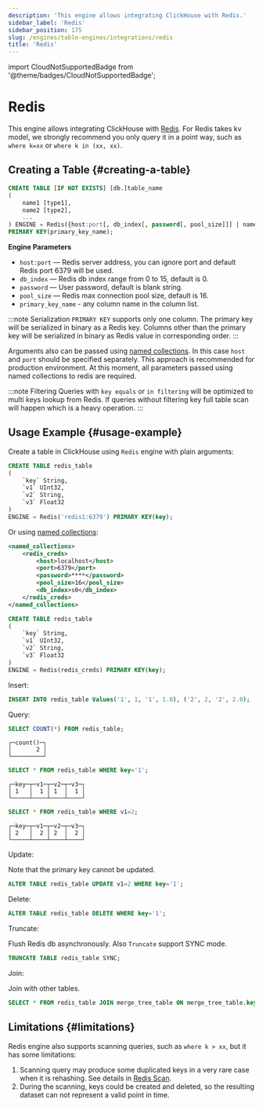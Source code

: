 ```yaml
---
description: 'This engine allows integrating ClickHouse with Redis.'
sidebar_label: 'Redis'
sidebar_position: 175
slug: /engines/table-engines/integrations/redis
title: 'Redis'
---
```


import CloudNotSupportedBadge from '@theme/badges/CloudNotSupportedBadge';

# Redis

<CloudNotSupportedBadge/>

This engine allows integrating ClickHouse with [Redis](https://redis.io/). For Redis takes kv model, we strongly recommend you only query it in a point way, such as `where k=xx` or `where k in (xx, xx)`.

## Creating a Table {#creating-a-table}

```sql
CREATE TABLE [IF NOT EXISTS] [db.]table_name
(
    name1 [type1],
    name2 [type2],
    ...
) ENGINE = Redis({host:port[, db_index[, password[, pool_size]]] | named_collection[, option=value [,..]] })
PRIMARY KEY(primary_key_name);
```

**Engine Parameters**

- `host:port` — Redis server address, you can ignore port and default Redis port 6379 will be used.
- `db_index` — Redis db index range from 0 to 15, default is 0.
- `password` — User password, default is blank string.
- `pool_size` — Redis max connection pool size, default is 16.
- `primary_key_name` - any column name in the column list.

:::note Serialization
`PRIMARY KEY` supports only one column. The primary key will be serialized in binary as a Redis key.
Columns other than the primary key will be serialized in binary as Redis value in corresponding order.
:::

Arguments also can be passed using [named collections](/operations/named-collections.md). In this case `host` and `port` should be specified separately. This approach is recommended for production environment. At this moment, all parameters passed using named collections to redis are required.

:::note Filtering
Queries with `key equals` or `in filtering` will be optimized to multi keys lookup from Redis. If queries without filtering key full table scan will happen which is a heavy operation.
:::

## Usage Example {#usage-example}

Create a table in ClickHouse using `Redis` engine with plain arguments:

```sql
CREATE TABLE redis_table
(
    `key` String,
    `v1` UInt32,
    `v2` String,
    `v3` Float32
)
ENGINE = Redis('redis1:6379') PRIMARY KEY(key);
```

Or using [named collections](/operations/named-collections.md):

```xml
<named_collections>
    <redis_creds>
        <host>localhost</host>
        <port>6379</port>
        <password>****</password>
        <pool_size>16</pool_size>
        <db_index>s0</db_index>
    </redis_creds>
</named_collections>
```

```sql
CREATE TABLE redis_table
(
    `key` String,
    `v1` UInt32,
    `v2` String,
    `v3` Float32
)
ENGINE = Redis(redis_creds) PRIMARY KEY(key);
```

Insert:

```sql
INSERT INTO redis_table Values('1', 1, '1', 1.0), ('2', 2, '2', 2.0);
```

Query:

```sql
SELECT COUNT(*) FROM redis_table;
```

```text
┌─count()─┐
│       2 │
└─────────┘
```

```sql
SELECT * FROM redis_table WHERE key='1';
```

```text
┌─key─┬─v1─┬─v2─┬─v3─┐
│ 1   │  1 │ 1  │  1 │
└─────┴────┴────┴────┘
```

```sql
SELECT * FROM redis_table WHERE v1=2;
```

```text
┌─key─┬─v1─┬─v2─┬─v3─┐
│ 2   │  2 │ 2  │  2 │
└─────┴────┴────┴────┘
```

Update:

Note that the primary key cannot be updated.

```sql
ALTER TABLE redis_table UPDATE v1=2 WHERE key='1';
```

Delete:

```sql
ALTER TABLE redis_table DELETE WHERE key='1';
```

Truncate:

Flush Redis db asynchronously. Also `Truncate` support SYNC mode.

```sql
TRUNCATE TABLE redis_table SYNC;
```

Join:

Join with other tables.

```sql
SELECT * FROM redis_table JOIN merge_tree_table ON merge_tree_table.key=redis_table.key;
```

## Limitations {#limitations}

Redis engine also supports scanning queries, such as `where k > xx`, but it has some limitations:
1. Scanning query may produce some duplicated keys in a very rare case when it is rehashing. See details in [Redis Scan](https://github.com/redis/redis/blob/e4d183afd33e0b2e6e8d1c79a832f678a04a7886/src/dict.c#L1186-L1269).
2. During the scanning, keys could be created and deleted, so the resulting dataset can not represent a valid point in time.
